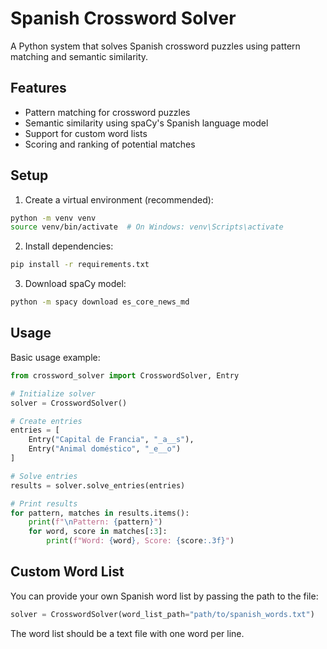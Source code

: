 # Spanish Crossword Solver

A Python system that solves Spanish crossword puzzles using pattern matching and semantic similarity.

## Features

- Pattern matching for crossword puzzles
- Semantic similarity using spaCy's Spanish language model
- Support for custom word lists
- Scoring and ranking of potential matches

## Setup

1. Create a virtual environment (recommended):
```bash
python -m venv venv
source venv/bin/activate  # On Windows: venv\Scripts\activate
```

2. Install dependencies:
```bash
pip install -r requirements.txt
```

3. Download spaCy model:
```bash
python -m spacy download es_core_news_md
```

## Usage

Basic usage example:

```python
from crossword_solver import CrosswordSolver, Entry

# Initialize solver
solver = CrosswordSolver()

# Create entries
entries = [
    Entry("Capital de Francia", "_a__s"),
    Entry("Animal doméstico", "_e__o")
]

# Solve entries
results = solver.solve_entries(entries)

# Print results
for pattern, matches in results.items():
    print(f"\nPattern: {pattern}")
    for word, score in matches[:3]:
        print(f"Word: {word}, Score: {score:.3f}")
```

## Custom Word List

You can provide your own Spanish word list by passing the path to the file:

```python
solver = CrosswordSolver(word_list_path="path/to/spanish_words.txt")
```

The word list should be a text file with one word per line. 